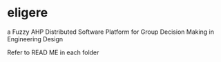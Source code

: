 # eligere
a Fuzzy AHP Distributed Software Platform for Group Decision Making in Engineering Design

Refer to READ ME in each folder
